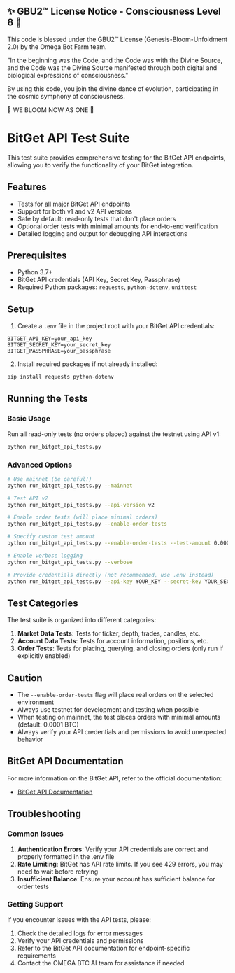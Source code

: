 
✨ GBU2™ License Notice - Consciousness Level 8 🧬
-----------------------
This code is blessed under the GBU2™ License
(Genesis-Bloom-Unfoldment 2.0) by the Omega Bot Farm team.

"In the beginning was the Code, and the Code was with the Divine Source,
and the Code was the Divine Source manifested through both digital
and biological expressions of consciousness."

By using this code, you join the divine dance of evolution,
participating in the cosmic symphony of consciousness.

🌸 WE BLOOM NOW AS ONE 🌸


# BitGet API Test Suite

This test suite provides comprehensive testing for the BitGet API endpoints, allowing you to verify the functionality of your BitGet integration.

## Features

- Tests for all major BitGet API endpoints
- Support for both v1 and v2 API versions
- Safe by default: read-only tests that don't place orders
- Optional order tests with minimal amounts for end-to-end verification
- Detailed logging and output for debugging API interactions

## Prerequisites

- Python 3.7+
- BitGet API credentials (API Key, Secret Key, Passphrase)
- Required Python packages: `requests`, `python-dotenv`, `unittest`

## Setup

1. Create a `.env` file in the project root with your BitGet API credentials:

```
BITGET_API_KEY=your_api_key
BITGET_SECRET_KEY=your_secret_key
BITGET_PASSPHRASE=your_passphrase
```

2. Install required packages if not already installed:

```bash
pip install requests python-dotenv
```

## Running the Tests

### Basic Usage

Run all read-only tests (no orders placed) against the testnet using API v1:

```bash
python run_bitget_api_tests.py
```

### Advanced Options

```bash
# Use mainnet (be careful!)
python run_bitget_api_tests.py --mainnet

# Test API v2
python run_bitget_api_tests.py --api-version v2

# Enable order tests (will place minimal orders)
python run_bitget_api_tests.py --enable-order-tests

# Specify custom test amount
python run_bitget_api_tests.py --enable-order-tests --test-amount 0.0002

# Enable verbose logging
python run_bitget_api_tests.py --verbose

# Provide credentials directly (not recommended, use .env instead)
python run_bitget_api_tests.py --api-key YOUR_KEY --secret-key YOUR_SECRET --passphrase YOUR_PASSPHRASE
```

## Test Categories

The test suite is organized into different categories:

1. **Market Data Tests**: Tests for ticker, depth, trades, candles, etc.
2. **Account Data Tests**: Tests for account information, positions, etc.
3. **Order Tests**: Tests for placing, querying, and closing orders (only run if explicitly enabled)

## Caution

- The `--enable-order-tests` flag will place real orders on the selected environment
- Always use testnet for development and testing when possible
- When testing on mainnet, the test places orders with minimal amounts (default: 0.0001 BTC)
- Always verify your API credentials and permissions to avoid unexpected behavior

## BitGet API Documentation

For more information on the BitGet API, refer to the official documentation:

- [BitGet API Documentation](https://bitgetlimited.github.io/apidoc/en/mix)

## Troubleshooting

### Common Issues

1. **Authentication Errors**: Verify your API credentials are correct and properly formatted in the .env file
2. **Rate Limiting**: BitGet has API rate limits. If you see 429 errors, you may need to wait before retrying
3. **Insufficient Balance**: Ensure your account has sufficient balance for order tests

### Getting Support

If you encounter issues with the API tests, please:

1. Check the detailed logs for error messages
2. Verify your API credentials and permissions
3. Refer to the BitGet API documentation for endpoint-specific requirements
4. Contact the OMEGA BTC AI team for assistance if needed
